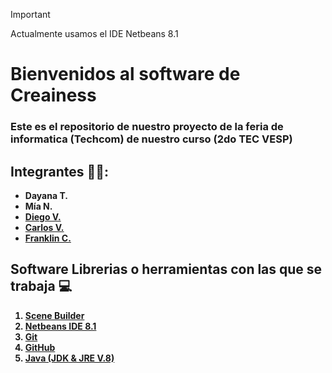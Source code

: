 > [!IMPORTANT]
> Actualmente usamos el IDE Netbeans 8.1

<h1><b>Bienvenidos al software de Creainess </h1>
<h3><b>Este es el repositorio de nuestro proyecto de la feria de informatica (Techcom) de nuestro curso (2do TEC VESP)</b></h3>
 <h2><b>Integrantes 🧑‍💻:</b></h2>
 <ul>
  <b>
  <li>Dayana T.</li>
  <li> Mía N.</li>
  <li><a href="https://github.com/Diegx22v">Diego V.</a></li>
  <li><a href="https://github.com/CarlosV-28">Carlos V.</a></li>
  <li><a href="https://github.com/franklinrea">Franklin C.</a></li></b>
 </ul>
 <h2><b>Software Librerias o herramientas con las que se trabaja 💻</b>
</h2>
 <ol> 
           <b>
           <li><a href="https://gluonhq.com/products/scene-builder/">Scene Builder</a></li>
           <li> <a href="https://netbeans.apache.org/front/main/download/archive/">Netbeans IDE 8.1</a></li>
           <li> <a href="https://git-scm.com/">Git</a></li>
           <li> <a href="https://github.com/">GitHub</a></li>
           <li> <a href="https://www.oracle.com/java/technologies/javase/javase8-archive-downloads.html">Java (JDK & JRE V.8)</a></li>   
      </b>
 </ol>
